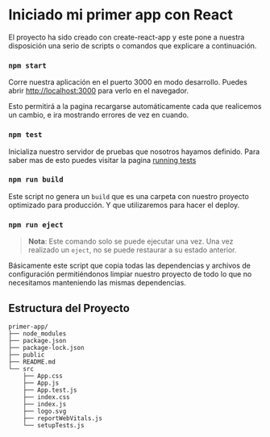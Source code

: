 # Iniciado mi primer app con React

El proyecto ha sido creado con create-react-app y este pone a nuestra disposición una serio de scripts o comandos que explicare a continuación.


### `npm start`

Corre nuestra aplicación en el puerto 3000 en modo desarrollo.
Puedes abrir [http://localhost:3000](http://localhost:3000) para verlo en el navegador.

Esto permitirá a la pagina recargarse automáticamente cada que realicemos un cambio, e ira mostrando errores de vez en cuando.

### `npm test`

Inicializa nuestro servidor de pruebas que nosotros hayamos definido.
Para saber mas de esto puedes visitar la pagina [running tests](https://facebook.github.io/create-react-app/docs/running-tests)

### `npm run build`

Este script no genera un ```build``` que es una carpeta con nuestro proyecto optimizado para producción. Y que utilizaremos para hacer el deploy.

### `npm run eject`

> **Nota**: Este comando solo se puede ejecutar una vez. Una vez realizado un  `eject`, no se puede restaurar a su estado anterior.

Básicamente este script que copia todas las dependencias y archivos de configuración permitiéndonos limpiar nuestro proyecto de todo lo que no necesitamos manteniendo las mismas dependencias.

## Estructura del Proyecto

```console
primer-app/
├── node_modules
├── package.json
├── package-lock.json
├── public
├── README.md
└── src
    ├── App.css
    ├── App.js
    ├── App.test.js
    ├── index.css
    ├── index.js
    ├── logo.svg
    ├── reportWebVitals.js
    └── setupTests.js
```

